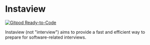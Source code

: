 # Instaview

[![Gitpod Ready-to-Code](https://img.shields.io/badge/Gitpod-Ready--to--Code-blue?logo=gitpod)](https://gitpod.io/#https://github.com/tianhaoz95/instaview)

Instaview (not "interview") aims to provide a fast and efficient way to prepare for software-related interviews.
